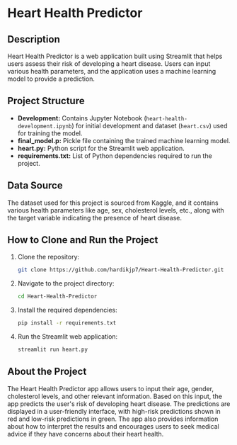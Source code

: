 # Heart Health Predictor

## Description
Heart Health Predictor is a web application built using Streamlit that helps users assess their risk of developing a heart disease. Users can input various health parameters, and the application uses a machine learning model to provide a prediction.

## Project Structure
- **Development:** Contains Jupyter Notebook (`heart-health-development.ipynb`) for initial development and dataset (`heart.csv`) used for training the model.
- **final_model.p:** Pickle file containing the trained machine learning model.
- **heart.py:** Python script for the Streamlit web application.
- **requirements.txt:** List of Python dependencies required to run the project.

## Data Source
The dataset used for this project is sourced from Kaggle, and it contains various health parameters like age, sex, cholesterol levels, etc., along with the target variable indicating the presence of heart disease.

## How to Clone and Run the Project
1. Clone the repository:
   ```bash
   git clone https://github.com/hardikjp7/Heart-Health-Predictor.git
   ```

2. Navigate to the project directory:
   ```bash
   cd Heart-Health-Predictor
   ```

3. Install the required dependencies:
   ```bash
   pip install -r requirements.txt
   ```

4. Run the Streamlit web application:
   ```bash
   streamlit run heart.py
   ```

## About the Project
The Heart Health Predictor app allows users to input their age, gender, cholesterol levels, and other relevant information. Based on this input, the app predicts the user's risk of developing heart disease. The predictions are displayed in a user-friendly interface, with high-risk predictions shown in red and low-risk predictions in green. The app also provides information about how to interpret the results and encourages users to seek medical advice if they have concerns about their heart health.
